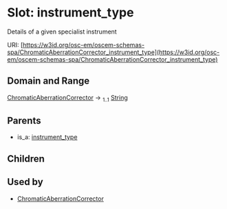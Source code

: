 
# Slot: instrument_type

Details of a given specialist instrument

URI: [https://w3id.org/osc-em/oscem-schemas-spa/ChromaticAberrationCorrector_instrument_type](https://w3id.org/osc-em/oscem-schemas-spa/ChromaticAberrationCorrector_instrument_type)


## Domain and Range

[ChromaticAberrationCorrector](ChromaticAberrationCorrector.md) &#8594;  <sub>1..1</sub> [String](types/String.md)

## Parents

 *  is_a: [instrument_type](instrument_type.md)

## Children


## Used by

 * [ChromaticAberrationCorrector](ChromaticAberrationCorrector.md)
